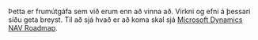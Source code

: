 Þetta er frumútgáfa sem við erum enn að vinna að. Virkni og efni á þessari síðu geta breyst. Til að sjá hvað er að koma skal sjá [Microsoft Dynamics NAV Roadmap](https://go.microsoft.com/fwlink/?linkid=842139).